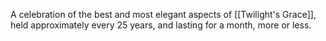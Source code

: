 A celebration of the best and most elegant aspects of [[Twilight's Grace]], held approximately every 25 years, and lasting for a month, more or less. 